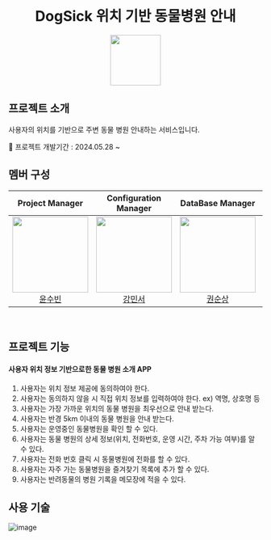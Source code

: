 <br>
<h1 align="middle" style="text-weight: bold">DogSick 위치 기반 동물병원 안내</h1>

<div align="center">
  <img src="https://github.com/DogSick/DogSick/assets/134928447/0eea1ffb-8b92-4e55-ac6f-24ddcf1efb9e" height=100 width=100>
</div>



## 프로젝트 소개
사용자의 위치를 기반으로 주변 동물 병원 안내하는 서비스입니다.
<br>

🚩 프로젝트 개발기간 : 2024.05.28 ~

## 멤버 구성
<div align="center">

| **Project Manager** | **Configuration Manager** | **DataBase Manager** | **DataBase Manager** | **DataBase Manager** | **DataBase Manager** |
| :------: |  :------: | :------: | :------: | :------: | :------: |
| [<img src="https://avatars.githubusercontent.com/u/134928447?v=4" height=150 width=150> <br/> 윤수빈](https://github.com/nunu1101) | [<img src="https://avatars.githubusercontent.com/u/155221216?v=4" height=150 width=150> <br/> 강민서](https://github.com/KANGMINSEO0) | [<img src="https://avatars.githubusercontent.com/u/157683193?v=4" height=150 width=150> <br/> 권순상](https://github.com/sunskwon) | [<img src="https://avatars.githubusercontent.com/u/157683190?v=4" height=150 width=150> <br/> 구예성](https://github.com/KUYESUNG) | [<img src="https://avatars.githubusercontent.com/u/152046800?v=4" height=150 width=150> <br/> 조은성](https://github.com/eunseongjo) | [<img src="https://avatars.githubusercontent.com/u/159097835?v=4" height=150 width=150> <br/> 박진현](https://github.com/0COK0) |
</div>
<br>

## 프로젝트 기능
#### 사용자 위치 정보 기반으로한 동물 병원 소개 APP
1. 사용자는 위치 정보 제공에 동의하여야 한다.
2. 사용자는 동의하지 않을 시 직접 위치 정보를 입력하여야 한다. ex) 역명, 상호명 등
3. 사용자는 가장 가까운 위치의 동물 병원을 최우선으로 안내 받는다.
4. 사용자는 반경 5km 이내의 동물 병원을 안내 받는다.
5. 사용자는 운영중인 동물병원을 확인 할 수 있다.
6. 사용자는 동물 병원의 상세 정보(위치, 전화번호, 운영 시간, 주차 가능 여부)를 알 수 있다.
7. 사용자는 전화 번호 클릭 시 동물병원에 전화를 할 수 있다.
8. 사용자는 자주 가는 동물병원을 즐겨찾기 목록에 추가 할 수 있다.
9. 사용자는 반려동물의 병원 기록을 메모장에 적을 수 있다.


## 사용 기술
![image](https://github.com/DogSick/DogSick/assets/155221216/83e59997-95a8-4ee2-ba7f-705df17144ad)
<br>
